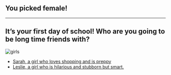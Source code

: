 ## You picked female!
---
It’s your first day of school! Who are you going to be long time friends with?
---
![girls](kk.jpg)

* [Sarah, a girl who loves shopping and is preppy](Sarah.md)
* [Leslie, a girl who is hilarious and stubborn but smart.](Leslie.md)

